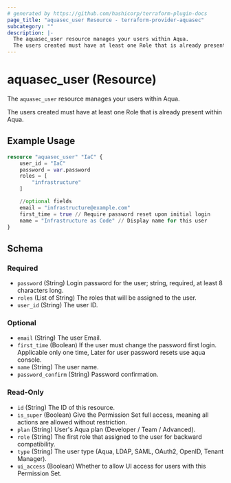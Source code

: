 ```yaml
---
# generated by https://github.com/hashicorp/terraform-plugin-docs
page_title: "aquasec_user Resource - terraform-provider-aquasec"
subcategory: ""
description: |-
  The aquasec_user resource manages your users within Aqua.
  The users created must have at least one Role that is already present within Aqua.
---
```


# aquasec_user (Resource)

The `aquasec_user` resource manages your users within Aqua.

The users created must have at least one Role that is already present within Aqua.

## Example Usage

```terraform
resource "aquasec_user" "IaC" {
    user_id = "IaC"
    password = var.password
    roles = [
        "infrastructure"
    ]

    //optional fields
    email = "infrastructure@example.com"
    first_time = true // Require password reset upon initial login
    name = "Infrastructure as Code" // Display name for this user
}
```

<!-- schema generated by tfplugindocs -->
## Schema

### Required

- `password` (String) Login password for the user; string, required, at least 8 characters long.
- `roles` (List of String) The roles that will be assigned to the user.
- `user_id` (String) The user ID.

### Optional

- `email` (String) The user Email.
- `first_time` (Boolean) If the user must change the password first login. Applicable only one time, Later for user password resets use aqua console.
- `name` (String) The user name.
- `password_confirm` (String) Password confirmation.

### Read-Only

- `id` (String) The ID of this resource.
- `is_super` (Boolean) Give the Permission Set full access, meaning all actions are allowed without restriction.
- `plan` (String) User's Aqua plan (Developer / Team / Advanced).
- `role` (String) The first role that assigned to the user for backward compatibility.
- `type` (String) The user type (Aqua, LDAP, SAML, OAuth2, OpenID, Tenant Manager).
- `ui_access` (Boolean) Whether to allow UI access for users with this Permission Set.


